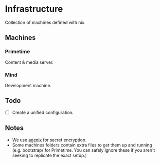 # Infrastructure
Collection of machines defined with nix.
## Machines
### Primetime
Content & media server.

### Mind
Development machine.

## Todo
- [ ] Create a unified configuration.

## Notes
* We use [agenix](https://github.com/ryantm/agenix) for secret encryption.
* Some machines folders contain extra files to get them up and running (e.g. 
 bootstrap/ for Primetime. You can safely ignore these if you aren't seeking
 to replicate the exact setup.)
